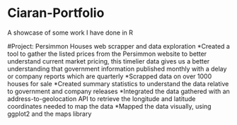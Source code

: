 # Ciaran-Portfolio
A showcase of some work I have done in R

#Project: Persimmon Houses web scrapper and data exploration
*Created a tool to gather the listed prices from the Persimmon website to better understand current market pricing, this timelier data gives us a better understanding that government information published monthly with a delay or company reports which are quarterly 
*Scrapped data on over 1000 houses for sale
*Created summary statistics to understand the data relative to government and company releases
*Integrated the data gathered with an address-to-geolocation API to retrieve the longitude and latitude coordinates needed to map the data 
*Mapped the data visually, using ggplot2 and the maps library

